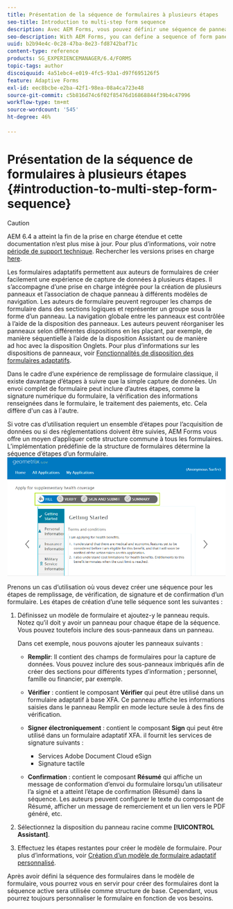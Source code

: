 ```yaml
---
title: Présentation de la séquence de formulaires à plusieurs étapes
seo-title: Introduction to multi-step form sequence
description: Avec AEM Forms, vous pouvez définir une séquence de panneaux de formulaires dans lesquels vous souhaitez que les utilisateurs naviguent et remplissent un formulaire adaptatif.
seo-description: With AEM Forms, you can define a sequence of form panel in which you want users to navigate and fill an adaptive form.
uuid: b2b94e4c-0c28-47ba-8e23-fd8742baf71c
content-type: reference
products: SG_EXPERIENCEMANAGER/6.4/FORMS
topic-tags: author
discoiquuid: 4a51ebc4-e019-4fc5-93a1-d97f695126f5
feature: Adaptive Forms
exl-id: eec8bcbe-e2ba-42f1-98ea-08a4ca723e48
source-git-commit: c5b816d74c6f02f85476d16868844f39b4c47996
workflow-type: tm+mt
source-wordcount: '545'
ht-degree: 46%

---
```


# Présentation de la séquence de formulaires à plusieurs étapes {#introduction-to-multi-step-form-sequence}

>[!CAUTION]
>
>AEM 6.4 a atteint la fin de la prise en charge étendue et cette documentation n’est plus mise à jour. Pour plus d’informations, voir notre [période de support technique](https://helpx.adobe.com/fr/support/programs/eol-matrix.html). Rechercher les versions prises en charge [here](https://experienceleague.adobe.com/docs/?lang=fr).

Les formulaires adaptatifs permettent aux auteurs de formulaires de créer facilement une expérience de capture de données à plusieurs étapes. Il s’accompagne d’une prise en charge intégrée pour la création de plusieurs panneaux et l’association de chaque panneau à différents modèles de navigation. Les auteurs de formulaire peuvent regrouper les champs de formulaire dans des sections logiques et représenter un groupe sous la forme d’un panneau. La navigation globale entre les panneaux est contrôlée à l’aide de la disposition des panneaux. Les auteurs peuvent réorganiser les panneaux selon différentes dispositions en les plaçant, par exemple, de manière séquentielle à l’aide de la disposition Assistant ou de manière ad hoc avec la disposition Onglets. Pour plus d’informations sur les dispositions de panneaux, voir [Fonctionnalités de disposition des formulaires adaptatifs](/help/forms/using/layout-capabilities-adaptive-forms.md).

Dans le cadre d’une expérience de remplissage de formulaire classique, il existe davantage d’étapes à suivre que la simple capture de données. Un envoi complet de formulaire peut inclure d’autres étapes, comme la signature numérique du formulaire, la vérification des informations renseignées dans le formulaire, le traitement des paiements, etc. Cela diffère d&#39;un cas à l&#39;autre.

Si votre cas d’utilisation requiert un ensemble d’étapes pour l’acquisition de données ou si des réglementations doivent être suivies, AEM Forms vous offre un moyen d’appliquer cette structure commune à tous les formulaires. L’implémentation prédéfinie de la structure de formulaires détermine la séquence d’étapes d’un formulaire. ![Exemple de séquence de formulaires à plusieurs étapes](assets/formpipeline.png)

Prenons un cas d’utilisation où vous devez créer une séquence pour les étapes de remplissage, de vérification, de signature et de confirmation d’un formulaire. Les étapes de création d’une telle séquence sont les suivantes :

1. Définissez un modèle de formulaire et ajoutez-y le panneau requis. Notez qu’il doit y avoir un panneau pour chaque étape de la séquence. Vous pouvez toutefois inclure des sous-panneaux dans un panneau.

   Dans cet exemple, nous pouvons ajouter les panneaux suivants :

   * **Remplir**: Il contient des champs de formulaires pour la capture de données. Vous pouvez inclure des sous-panneaux imbriqués afin de créer des sections pour différents types d’information ; personnel, famille ou financier, par exemple.
   * **Vérifier** : contient le composant **Vérifier** qui peut être utilisé dans un formulaire adaptatif à base XFA. Ce panneau affiche les informations saisies dans le panneau Remplir en mode lecture seule à des fins de vérification.
   * **Signer électroniquement** : contient le composant **Sign** qui peut être utilisé dans un formulaire adaptatif XFA. il fournit les services de signature suivants :

      * Services Adobe Document Cloud eSign
      * Signature tactile
   * **Confirmation** : contient le composant **Résumé** qui affiche un message de conformation d’envoi du formulaire lorsqu’un utilisateur l’a signé et a atteint l’étape de confirmation (Résumé) dans la séquence. Les auteurs peuvent configurer le texte du composant de Résumé, afficher un message de remerciement et un lien vers le PDF généré, etc.


1. Sélectionnez la disposition du panneau racine comme **[!UICONTROL Assistant]**.
1. Effectuez les étapes restantes pour créer le modèle de formulaire. Pour plus d’informations, voir [Création d’un modèle de formulaire adaptatif personnalisé](/help/forms/using/custom-adaptive-forms-templates.md).

Après avoir défini la séquence des formulaires dans le modèle de formulaire, vous pourrez vous en servir pour créer des formulaires dont la séquence active sera utilisée comme structure de base. Cependant, vous pourrez toujours personnaliser le formulaire en fonction de vos besoins.
